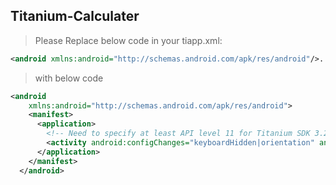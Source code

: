 <H2> Titanium-Calculater </H2>

> Please Replace below code in your tiapp.xml:

```xml
<android xmlns:android="http://schemas.android.com/apk/res/android"/>...
```
> with below code

```xml
<android 
    xmlns:android="http://schemas.android.com/apk/res/android">
    <manifest>
      <application>
        <!-- Need to specify at least API level 11 for Titanium SDK 3.2.x and prior -->
        <activity android:configChanges="keyboardHidden|orientation" android:name="org.appcelerator.titanium.TiActivity" android:screenOrientation="portrait"/>
      </application>
    </manifest>
  </android>
  ```
